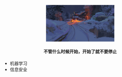 <div align="center" style="background=#000000"> <img src="images/dyngq_2019-09-07-11-30-13.png" width="44%" height="44%"/> </div>

<h4 align="center">不管什么时候开始，开始了就不要停止</h4>

* 机器学习
* 信息安全
